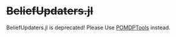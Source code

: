 # ~~BeliefUpdaters.jl~~

BeliefUpdaters.jl is deprecated! Please Use [POMDPTools](https://github.com/JuliaPOMDP/POMDPs.jl/tree/d90765897d44ce256dc3bbd20e857e33f8172ced/lib/POMDPTools) instead.
